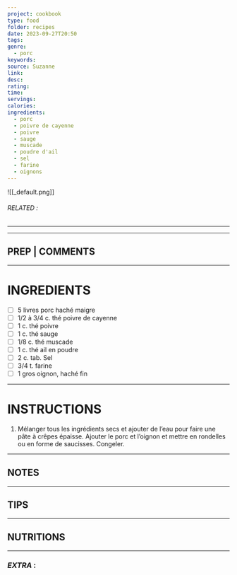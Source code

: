 ```yaml
---
project: cookbook
type: food
folder: recipes
date: 2023-09-27T20:50
tags: 
genre:
  - porc
keywords: 
source: Suzanne
link: 
desc: 
rating: 
time: 
servings: 
calories: 
ingredients:
  - porc
  - poivre de cayenne
  - poivre
  - sauge
  - muscade
  - poudre d'ail
  - sel
  - farine
  - oignons
---
```


![[_default.png]]
###### *RELATED* : 
---


---
## PREP | COMMENTS



---
# INGREDIENTS

- [ ] 5 livres porc haché maigre
- [ ] 1/2 à 3/4 c. thé poivre de cayenne
- [ ] 1 c. thé poivre
- [ ] 1 c. thé sauge
- [ ] 1/8 c. thé muscade
- [ ] 1 c. thé ail en poudre
- [ ] 2 c. tab. Sel
- [ ] 3/4 t. farine
- [ ] 1 gros oignon, haché fin

---
# INSTRUCTIONS

1. Mélanger tous les ingrédients secs et ajouter de l’eau pour faire une pâte à crêpes épaisse. Ajouter le porc et l’oignon et mettre en rondelles ou en forme de saucisses. Congeler.

---
## NOTES



---
## TIPS



---
## NUTRITIONS



---
### *EXTRA* :



